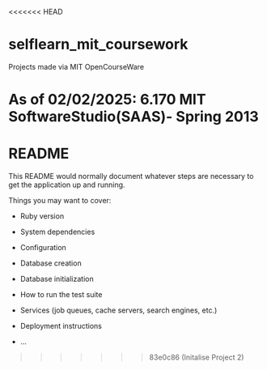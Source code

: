<<<<<<< HEAD
# selflearn_mit_coursework
Projects made via MIT OpenCourseWare

As of 02/02/2025:
6.170 MIT SoftwareStudio(SAAS)- Spring 2013
=======
# README

This README would normally document whatever steps are necessary to get the
application up and running.

Things you may want to cover:

* Ruby version

* System dependencies

* Configuration

* Database creation

* Database initialization

* How to run the test suite

* Services (job queues, cache servers, search engines, etc.)

* Deployment instructions

* ...
>>>>>>> 83e0c86 (Initalise Project 2)
